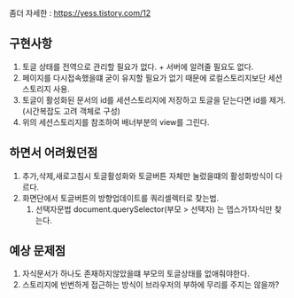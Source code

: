 좀더 자세한  : https://yess.tistory.com/12
## 구현사항

1. 토글 상태를 전역으로 관리할 필요가 없다. + 서버에 알려줄 필요도 없다.
2. 페이지를 다시접속했을떄 굳이 유지할 필요가 없기 때문에 로컬스토리지보단 세션스토리지 사용.
3. 토글이 활성화된 문서의 id를 세션스토리지에 저장하고 토글을 닫는다면 id를 제거.(시간복잡도 고려 객체로 구성)
4. 위의 세션스토리지를 참조하여 배너부분의 view를 그린다.

## 하면서 어려웠던점

1. 추가,삭제,새로고침시 토글활성화와 토글버튼 자체만 눌렀을떄의 활성화방식이 다르다.
2. 화면단에서 토글버튼의 방향업데이트를 쿼리셀렉터로 찾는법.
    1. 선택자문법  document.querySelector(부모 > 선택자) 는 뎁스가1자식만 찾는다.

## 예상 문제점

1. 자식문서가 하나도 존재하지않았을떄 부모의 토글상태를 없애줘야한다.
2. 스토리지에 빈번하게 접근하는 방식이 브라우저의 부하에 무리를 주지는 않을까?
